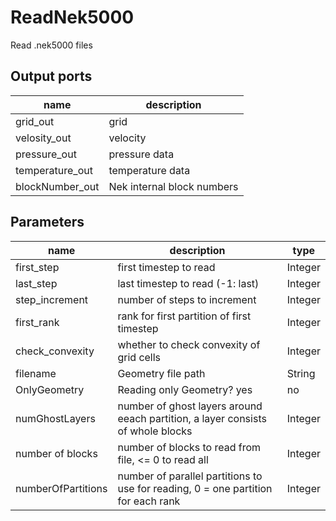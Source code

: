
# ReadNek5000
Read .nek5000 files



## Output ports
|name|description|
|-|-|
|grid_out|grid|
|velosity_out|velocity|
|pressure_out|pressure data|
|temperature_out|temperature data|
|blockNumber_out|Nek internal block numbers|


## Parameters
|name|description|type|
|-|-|-|
|first_step|first timestep to read|Integer|
|last_step|last timestep to read (-1: last)|Integer|
|step_increment|number of steps to increment|Integer|
|first_rank|rank for first partition of first timestep|Integer|
|check_convexity|whether to check convexity of grid cells|Integer|
|filename|Geometry file path|String|
|OnlyGeometry|Reading only Geometry? yes|no|Integer|
|numGhostLayers|number of ghost layers around eeach partition, a layer consists of whole blocks|Integer|
|number of blocks|number of blocks to read from file, <= 0 to read all|Integer|
|numberOfPartitions|number of parallel partitions to use for reading, 0 = one partition for each rank|Integer|
